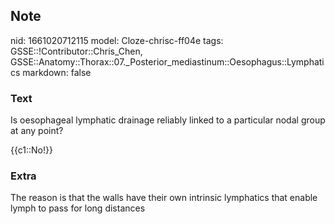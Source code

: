 ## Note
nid: 1661020712115
model: Cloze-chrisc-ff04e
tags: GSSE::!Contributor::Chris_Chen, GSSE::Anatomy::Thorax::07._Posterior_mediastinum::Oesophagus::Lymphatics
markdown: false

### Text
Is oesophageal lymphatic drainage reliably linked to a particular nodal group at any point?

{{c1::No!}}

### Extra
The reason is that the walls have their own intrinsic lymphatics that enable lymph to pass for long distances
